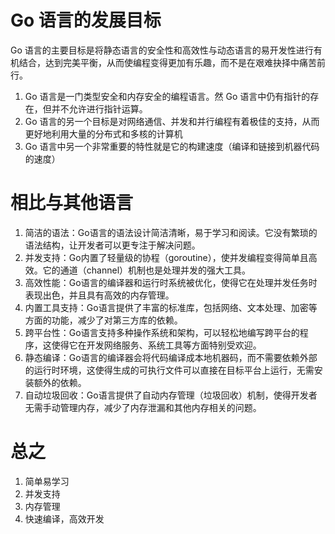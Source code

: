 # Go 语言的发展目标

Go 语言的主要目标是将静态语言的安全性和高效性与动态语言的易开发性进行有机结合，达到完美平衡，从而使编程变得更加有乐趣，而不是在艰难抉择中痛苦前行。

1. Go 语言是一门类型安全和内存安全的编程语言。然 Go 语言中仍有指针的存在，但并不允许进行指针运算。
2. Go 语言的另一个目标是对网络通信、并发和并行编程有着极佳的支持，从而更好地利用大量的分布式和多核的计算机
3. Go 语言中另一个非常重要的特性就是它的构建速度（编译和链接到机器代码的速度）


# 相比与其他语言
1. 简洁的语法：Go语言的语法设计简洁清晰，易于学习和阅读。它没有繁琐的语法结构，让开发者可以更专注于解决问题。
2. 并发支持：Go内置了轻量级的协程（goroutine），使并发编程变得简单且高效。它的通道（channel）机制也是处理并发的强大工具。
3. 高效性能：Go语言的编译器和运行时系统被优化，使得它在处理并发任务时表现出色，并且具有高效的内存管理。
4. 内置工具支持：Go语言提供了丰富的标准库，包括网络、文本处理、加密等方面的功能，减少了对第三方库的依赖。
5. 跨平台性：Go语言支持多种操作系统和架构，可以轻松地编写跨平台的程序，这使得它在开发网络服务、系统工具等方面特别受欢迎。
6. 静态编译：Go语言的编译器会将代码编译成本地机器码，而不需要依赖外部的运行时环境，这使得生成的可执行文件可以直接在目标平台上运行，无需安装额外的依赖。
7. 自动垃圾回收：Go语言提供了自动内存管理（垃圾回收）机制，使得开发者无需手动管理内存，减少了内存泄漏和其他内存相关的问题。


# 总之
1. 简单易学习
2. 并发支持
3. 内存管理
4. 快速编译，高效开发